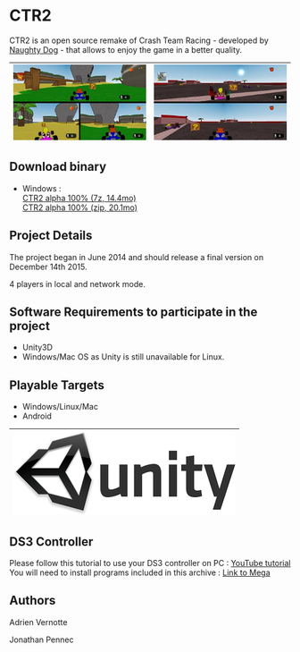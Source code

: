 CTR2
============
CTR2 is an open source remake of Crash Team Racing - developed by [Naughty Dog](http://www.naughtydog.com) - that allows to enjoy the game in a better quality.

| ![CTR2](https://raw.githubusercontent.com/AdrienVR/CTR2/master/ctr2_preview.jpg "Warning, this a preview of the alpha version") | ![CTR2](https://raw.githubusercontent.com/AdrienVR/CTR2/master/ctr2_race_preview.jpg "Warning, this a preview of the alpha version") |
|:----:|:----:|

## Download binary

* Windows :  
		[CTR2 alpha 100% (7z, 14.4mo)](https://drive.google.com/uc?export=download&id=0B2xlFxzCEekzN1dNSjBNazBsLTA)  
		[CTR2 alpha 100% (zip, 20.1mo)](https://drive.google.com/uc?export=download&id=0B2xlFxzCEekzNjZJZ2hFM3c4ek0)  

## Project Details

The project began in June 2014 and should release a final version on December 14th 2015.  
  
4 players in local and network mode.

## Software Requirements to participate in the project

* Unity3D
* Windows/Mac OS as Unity is still unavailable for Linux.

## Playable Targets

* Windows/Linux/Mac
* Android

| ![Unity3D](https://raw.githubusercontent.com/AdrienVR/CTR2/master/unity.png "Unity3D") |
|:----:|

## DS3 Controller

Please follow this tutorial to use your DS3 controller on PC : [YouTube tutorial](https://www.youtube.com/watch?v=TpSaOJJIun8)
You will need to install programs included in this archive : [Link to Mega](https://mega.nz/#!2Z9UQRiL!PKL5iS0aJj6dEvqyDhYDmkFx8fQgXY4rtVnbABRx49s)

## Authors

Adrien Vernotte  

Jonathan Pennec  
